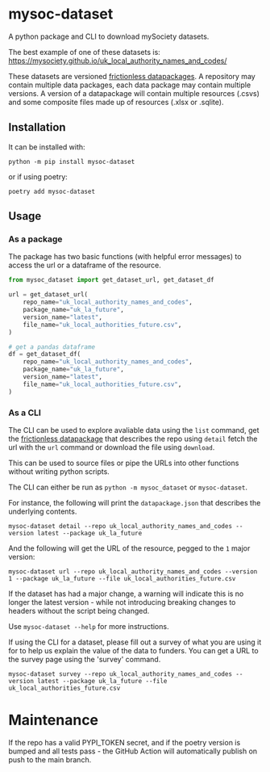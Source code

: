 # mysoc-dataset

A python package and CLI to download mySociety datasets.

The best example of one of these datasets is: https://mysociety.github.io/uk_local_authority_names_and_codes/

These datasets are versioned [frictionless datapackages](https://frictionlessdata.io/). A repository may contain multiple data packages, each data package may contain multiple versions. A version of a datapackage will contain multiple resources (.csvs) and some composite files made up of resources (.xlsx or .sqlite). 


## Installation

It can be installed with:

```
python -m pip install mysoc-dataset
```

or if using poetry:

```
poetry add mysoc-dataset
```

## Usage

### As a package

The package has two basic functions (with helpful error messages) to access the url or a dataframe
of the resource.

```python
from mysoc_dataset import get_dataset_url, get_dataset_df

url = get_dataset_url(
    repo_name="uk_local_authority_names_and_codes",
    package_name="uk_la_future",
    version_name="latest",
    file_name="uk_local_authorities_future.csv",
)

# get a pandas dataframe
df = get_dataset_df(
    repo_name="uk_local_authority_names_and_codes",
    package_name="uk_la_future",
    version_name="latest",
    file_name="uk_local_authorities_future.csv",
)


```

### As a CLI

The CLI can be used to explore avaliable data using the `list` command, get the [frictionless datapackage](https://frictionlessdata.io/) that describes the repo using `detail` fetch the url with the `url` command or download the file using `download`.

This can be used to source files or pipe the URLs into other functions without writing python scripts. 

The CLI can either be run as `python -m mysoc_dataset` or `mysoc-dataset`. 

For instance, the following will print the `datapackage.json` that describes the underlying contents. 

`mysoc-dataset detail --repo uk_local_authority_names_and_codes --version latest --package uk_la_future`

And the following will get the URL of the resource, pegged to the `1` major version:

`mysoc-dataset url --repo uk_local_authority_names_and_codes --version 1 --package uk_la_future --file uk_local_authorities_future.csv`

If the dataset has had a major change, a warning will indicate this is no longer the latest version - while not introducing breaking changes to headers without the script being changed.

Use `mysoc-dataset --help` for more instructions. 

If using the CLI for a dataset, please fill out a survey of what you are using it for to help us explain the value of the data to funders. You can get a URL to the survey page using the 'survey' command. 

`mysoc-dataset survey --repo uk_local_authority_names_and_codes --version latest --package uk_la_future --file uk_local_authorities_future.csv`

# Maintenance

If the repo has a valid PYPI_TOKEN secret, and if the poetry version is bumped and all tests pass - the GitHub Action will automatically publish on push to the main branch.
